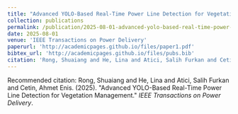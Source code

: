 ```yaml
---
title: "Advanced YOLO-Based Real-Time Power Line Detection for Vegetation Management"
collection: publications
permalink: /publication/2025-08-01-advanced-yolo-based-real-time-power-line-detection-for-vegetation-management
date: 2025-08-01
venue: 'IEEE Transactions on Power Delivery'
paperurl: 'http://academicpages.github.io/files/paper1.pdf'
bibtex_url: 'http://academicpages.github.io/files/pubs.bib'
citation: 'Rong, Shuaiang and He, Lina and Atici, Salih Furkan and Cetin, Ahmet Enis. (2025). "Advanced YOLO-Based Real-Time Power Line Detection for Vegetation Management." <i>IEEE Transactions on Power Delivery</i>.'
---
```


Recommended citation: Rong, Shuaiang and He, Lina and Atici, Salih Furkan and Cetin, Ahmet Enis. (2025). "Advanced YOLO-Based Real-Time Power Line Detection for Vegetation Management." <i>IEEE Transactions on Power Delivery</i>.
